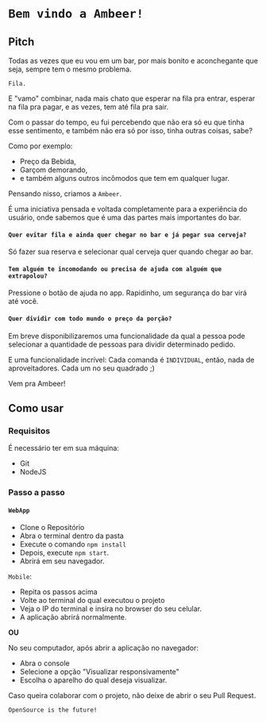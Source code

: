 # `Bem vindo a Ambeer!`

## Pitch

Todas as vezes que eu vou em um bar, por mais bonito e aconchegante que seja, sempre tem o mesmo problema.

`Fila.`

E "vamo" combinar, nada mais chato que esperar na fila pra entrar, esperar na fila pra pagar, e as vezes, tem até fila pra sair.

Com o passar do tempo, eu fui percebendo que não era só eu que tinha esse sentimento, e também não era só por isso, tinha outras coisas, sabe?

Como por exemplo:
- Preço da Bebida,
- Garçom demorando,
- e também alguns outros incômodos que tem em qualquer lugar.

Pensando nisso, criamos a `Ambeer`.

É uma iniciativa pensada e voltada completamente para a experiência do usuário, onde sabemos que é uma das partes mais importantes do bar.

#### `Quer evitar fila e ainda quer chegar no bar e já pegar sua cerveja?`

Só fazer sua reserva e selecionar qual cerveja quer quando chegar ao bar.

#### `Tem alguém te incomodando ou precisa de ajuda com alguém que extrapolou?`

Pressione o botão de ajuda no app. Rapidinho, um segurança do bar virá até você.

#### `Quer dividir com todo mundo o preço da porção?`

Em breve disponibilizaremos uma funcionalidade da qual a pessoa pode selecionar a quantidade de pessoas para dividir determinado pedido.

E uma funcionalidade incrível: Cada comanda é `INDIVIDUAL`, então, nada de aproveitadores. Cada um no seu quadrado ;)

Vem pra Ambeer!

## Como usar

### Requisitos

É necessário ter em sua máquina:

- Git
- NodeJS

### Passo a passo

#### `WebApp`

- Clone o Repositório
- Abra o terminal dentro da pasta
- Execute o comando `npm install`
- Depois, execute `npm start`.
- Abrirá em seu navegador. 

`Mobile`:

- Repita os passos acima
- Volte ao terminal do qual executou o projeto
- Veja o IP do terminal e insira no browser do seu celular.
- A aplicação abrirá normalmente.

**OU**

No seu computador, após abrir a aplicação no navegador:

- Abra o console
- Selecione a opção "Visualizar responsivamente"
- Escolha o aparelho do qual deseja visualizar.

Caso queira colaborar com o projeto, não deixe de abrir o seu Pull Request.

`OpenSource is the future!`

